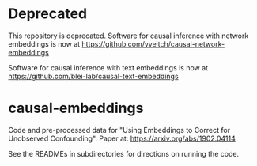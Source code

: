 # Deprecated
This repository is deprecated. Software for causal inference with network embeddings is now at https://github.com/vveitch/causal-network-embeddings

Software for causal inference with text embeddings is now at https://github.com/blei-lab/causal-text-embeddings

# causal-embeddings
Code and pre-processed data for "Using Embeddings to Correct for Unobserved Confounding".
Paper at: https://arxiv.org/abs/1902.04114

See the READMEs in subdirectories for directions on running the code.
